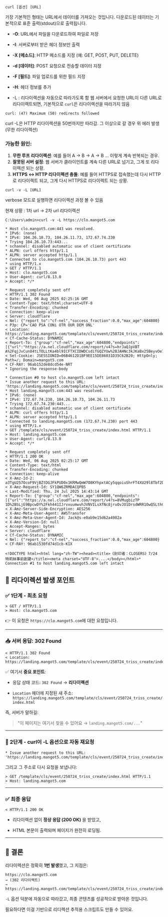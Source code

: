 ```
curl [옵션] [URL]
```

가장 기본적인 형태는 URL에서 데이터를 가져오는 것입니다. 다운로드된 데이터는 기본적으로 표준 출력(stdout)으로 출력됩니다.


- **-O**: URL에서 파일을 다운로드하여 파일로 저장
- **-I**: 서버로부터 받은 헤더 정보만 출력
- **-X [메소드]**: HTTP 메소드를 지정 (예: GET, POST, PUT, DELETE)
- **-d [데이터]**: POST 요청으로 전송할 데이터 지정
- **-F [필드]**: 파일 업로드를 위한 필드 지정
- **-H**: 헤더 정보를 추가

- -L : 리다이렉션을 자동으로 따라가도록 함
웹 서버에서 요청한 URL이 다른 URL로 리다이렉트되면, 기본적으로 `curl`은 리다이렉션을 따라가지 않음

```
curl: (47) Maximum (50) redirects followed
```

curl -L은 HTTP 리다이렉션을 50번까지만 따라감. 그 이상으로 갈 경우 위 에러 발생 (무한 리다이렉션)

### 가능한 원인:

1. **무한 루프 리다이렉션**: 예를 들어 A → B → A → B ... 이렇게 계속 반복되는 경우.
2. **잘못된 서버 설정**: 웹 서버가 클라이언트를 계속 다른 URL로 넘기고, 그게 또 리다이렉션 되는 상황.
3. **HTTPS ↔ HTTP 리다이렉션 충돌**: 예를 들어 HTTPS로 접속했는데 다시 HTTP로 리다이렉트 되고, 그게 다시 HTTPS로 리다이렉트 되는 상황.

```
curl -v -L [URL]
```
verbose 모드로 실행하면 리다이렉션 과정 볼 수 있음

현재 상황 : 1차 url -> 2차 url 리다이렉션

```
C:\Users\admin>curl -v -L https://clo.mangot5.com  

* Host clo.mangot5.com:443 was resolved.  
* IPv6: (none)  
* IPv4: 104.26.10.73, 104.26.11.73, 172.67.74.230  
* Trying 104.26.10.73:443...  
* schannel: disabled automatic use of client certificate  
* ALPN: curl offers http/1.1  
* ALPN: server accepted http/1.1  
* Connected to clo.mangot5.com (104.26.10.73) port 443  
* using HTTP/1.x  
> GET / HTTP/1.1
> Host: clo.mangot5.com  
> User-Agent: curl/8.13.0  
> Accept: */*  
  
* Request completely sent off  
< HTTP/1.1 302 Found  
< Date: Wed, 06 Aug 2025 02:25:16 GMT  
< Content-Type: text/html;charset=UTF-8  
< Transfer-Encoding: chunked  
< Connection: keep-alive  
< Server: cloudflare  
< Nel: {"report_to":"cf-nel","success_fraction":0.0,"max_age":604800}  
< P3p: CP='CAO PSA CONi OTR OUR DEM ONL'  
< Location: https://landing.mangot5.com/template/cls/event/250724_triss_create/index.html  
< Cf-Cache-Status: DYNAMIC  
< Report-To: {"group":"cf-nel","max_age":604800,"endpoints":[{"url":"https://a.nel.cloudflare.com/report/v4?s=hrJaQJpVBT  
A%2FqjJvCun84tLTOLLtKa4bl9ICFTXCIDWDCsdifGQZYUw%2BJAHNc3kJKaBx25BeyvOe7RXNv%2BPaUr%2FuWprBZQ6TBTjoq8W0"}]}  
< Set-Cookie: JSESSIONID=06B4612D1BF9EE15DE86031D35C62B20; HttpOnly; Path=/; Domain=mangot5.com  
< CF-RAY: 96ab152de8dcd54e-NRT  
* Ignoring the response-body  
  
* Connection #0 to host clo.mangot5.com left intact  
* Issue another request to this URL: 'https://landing.mangot5.com/template/cls/event/250724_triss_create/index.html'  
* Host landing.mangot5.com:443 was resolved.  
* IPv6: (none)  
* IPv4: 172.67.74.230, 104.26.10.73, 104.26.11.73  
* Trying 172.67.74.230:443...  
* schannel: disabled automatic use of client certificate  
* ALPN: curl offers http/1.1  
* ALPN: server accepted http/1.1  
* Connected to landing.mangot5.com (172.67.74.230) port 443  
* using HTTP/1.x  
> GET /template/cls/event/250724_triss_create/index.html HTTP/1.1  
> Host: landing.mangot5.com  
> User-Agent: curl/8.13.0  
> Accept: */*  
  
* Request completely sent off  
< HTTP/1.1 200 OK  
< Date: Wed, 06 Aug 2025 02:25:17 GMT  
< Content-Type: text/html  
< Transfer-Encoding: chunked  
< Connection: keep-alive  
< X-Amz-Id-2: a3TgU257OcoF9VjBZtDGJFkPUD0x1KRMwQmW7O8KYhpxtACy5qqoiuShrFT4XU29l8Tbf2DHg0g3IMm2xj0/UA==  
< X-Amz-Request-Id: SY1QW6ZRMDACQPB5  
< Last-Modified: Thu, 24 Jul 2025 14:43:14 GMT  
< Report-To: {"group":"cf-nel","max_age":604800,"endpoints":[{"url":"https://a.nel.cloudflare.com/report/v4?s=8VMugbizTP  
1D%2BSLjE9BpcwDY%2Fkh441IJrvxuumwvhJVNVILsXfNc8jruOvJO1DrsdWRR1OwQ5LthCue9jPLRpnp29coF3illZxxUVvHN2m73Yw%3D%3D"}]}  
< X-Amz-Server-Side-Encryption: AES256  
< X-Amz-Meta-User-Agent: AWSTransfer  
< X-Amz-Meta-User-Agent-Id: Jack@s-e0ab9e15d62a4982a  
< X-Amz-Version-Id: null  
< Accept-Ranges: bytes  
< Server: cloudflare  
< Cf-Cache-Status: DYNAMIC  
< Nel: {"report_to":"cf-nel","success_fraction":0.0,"max_age":604800}  
< CF-RAY: 96ab1530fd74d1cb-KIX  
  
<!DOCTYPE html><html lang="zh-TW"><head><title>《封印者：CLOSERS》7/24 特莉絲事前創建</title><meta charset="UTF-8">....</body></html>* Connection #1 to host landing.mangot5.com left intact
```



## 🔁 리다이렉션 발생 포인트

### ✅ **1단계 - 최초 요청**

```plaintext
> GET / HTTP/1.1
> Host: clo.mangot5.com
```

👉 이 요청은 `https://clo.mangot5.com`에 대한 요청입니다.

---

### 📥 **서버 응답: 302 Found**

```plaintext
< HTTP/1.1 302 Found
< Location: https://landing.mangot5.com/template/cls/event/250724_triss_create/index.html
```

✅ 여기서 **중요 포인트**:

- 응답 상태 코드: `302 Found` → **리다이렉션**
    
- `Location` 헤더에 지정된 새 주소:  
    `https://landing.mangot5.com/template/cls/event/250724_triss_create/index.html`
    

즉, 서버가 말하길:

> "이 페이지는 여기서 찾을 수 있어요 → `landing.mangot5.com/...`"

---

### 🔁 **2단계 - curl이 -L 옵션으로 자동 재요청**

```plaintext
* Issue another request to this URL: 'https://landing.mangot5.com/template/cls/event/250724_triss_create/index.html'
```

그리고 그 주소로 다시 요청을 보냅니다:

```plaintext
> GET /template/cls/event/250724_triss_create/index.html HTTP/1.1
> Host: landing.mangot5.com
```

---

### ✅ **최종 응답**

```plaintext
< HTTP/1.1 200 OK
```

- 리다이렉션 없이 **정상 응답 (200 OK)** 을 받았고,
    
- HTML 본문이 출력되며 페이지가 완전히 로딩됨.
    

---

## 📌 결론

리다이렉션은 정확히 **1번 발생**했고, 그 지점은:

```
https://clo.mangot5.com
→ (302 리다이렉트)
→ https://landing.mangot5.com/template/cls/event/250724_triss_create/index.html
```

`-L` 옵션 덕분에 자동으로 따라갔고, 최종 콘텐츠를 성공적으로 받아온 것입니다.

필요하다면 이걸 기반으로 리디렉션 추적용 스크립트도 만들 수 있어요.